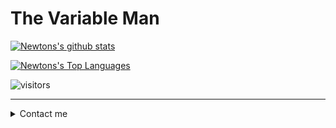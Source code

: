 # The Variable Man


[![Newtons's github stats](https://github-readme-stats.vercel.app/api?username=newtonmunene99&show_icons=true&include_all_commits=true&theme=radical)](https://github.com/newtonmunene99)

[![Newtons's Top Languages](https://github-readme-stats.vercel.app/api/top-langs/?username=newtonmunene99&theme=radical)](https://github.com/newtonmunene99)

![visitors](https://visitor-badge.laobi.icu/badge?page_id=newtonmunene99)

<hr>
<details>
  <summary>Contact me</summary>
  <br>
  <ul>
    <li>
      <a href="https://twitter.com/newtonmunene_yg">Twitter</a>
    </li>
    <li>
      <a href="https://www.instagram.com/nen.e_/">Instagram</a>
    </li>
    <li>
      <a href="https://facebook.com/newtonmunene99">Facebook</a>
    </li>
    <li>
      <a href="https://www.linkedin.com/in/newtonmunene/">Linkedin</a>
    </li>
    <li>
      <a href="mailto:newtonmunenecodes@gmail.com?Subject=Hey%20Champ.%20I%20have%20a%20proposal.">Email</a>
    </li>
    <li>
      <a href="https://www.newtonmunene.me/">Website</a>
    </li>
  
  </ul>
  
</details>
<!--
**newtonmunene99/newtonmunene99** is a ✨ _special_ ✨ repository because its `README.md` (this file) appears on your GitHub profile.

Here are some ideas to get you started:

- 🔭 I’m currently working on ...
- 🌱 I’m currently learning ...
- 👯 I’m looking to collaborate on ...
- 🤔 I’m looking for help with ...
- 💬 Ask me about ...
- 📫 How to reach me: ...
- 😄 Pronouns: ...
- ⚡ Fun fact: ...
-->

